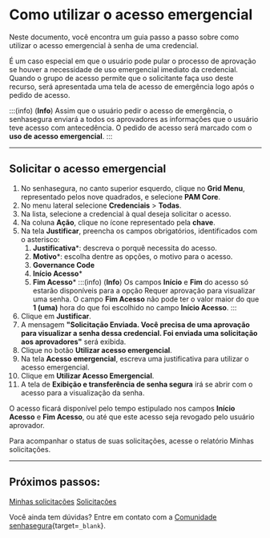 # Como utilizar o acesso emergencial

Neste documento, você encontra um guia passo a passo sobre como utilizar o acesso emergencial à senha de uma credencial.

É um caso especial em que o usuário pode pular o processo de aprovação se houver a necessidade de uso emergencial imediato da credencial. 
Quando o grupo de acesso permite que o solicitante faça uso deste recurso, será apresentada uma tela de acesso de emergência logo após o pedido de acesso.

:::(info) (**Info**)
Assim que o usuário pedir o acesso de emergência, o senhasegura enviará a todos os aprovadores as informações que o usuário teve acesso com antecedência. O pedido de acesso será marcado com o **uso de acesso emergencial**.
:::

---
## Solicitar o acesso emergencial

1. No senhasegura, no canto superior esquerdo, clique no **Grid Menu**, representado pelos nove quadrados, e selecione **PAM Core**.
2. No menu lateral selecione **Credenciais** >  **Todas**.
3. Na lista, selecione a credencial à qual deseja solicitar o acesso.
4. Na coluna **Ação**, clique no ícone representado pela **chave**.
5. Na tela **Justificar**, preencha os campos obrigatórios, identificados com o asterisco:
    1. **Justificativa***: descreva o porquê necessita do acesso.
    2. **Motivo***: escolha dentre as opções, o motivo para o acesso.
    3. **Governance Code**
    4. **Início Acesso***
    5. **Fim Acesso***
    :::(info) (**Info**)
    Os campos **Início** e **Fim** do acesso só estarão disponíveis para a opção Requer aprovação para visualizar uma senha. 
    O campo **Fim Acesso** não pode ter o valor maior do que **1 (uma)** hora do que foi escolhido no campo **Início Acesso**.
    :::
6. Clique em **Justificar**.
7. A mensagem **"Solicitação Enviada. Você precisa de uma aprovação para visualizar a senha dessa credencial. Foi enviada uma solicitação aos aprovadores"** será exibida.
8. Clique no botão **Utilizar acesso emergencial**.
9. Na tela **Acesso emergencial**, escreva uma justificativa para utilizar o acesso emergencial.
10. Clique em **Utilizar Acesso Emergencial**.
11. A tela de **Exibição e transferência de senha segura** irá se abrir com o acesso para a visualização da senha.

O acesso ficará disponível pelo tempo estipulado nos campos **Início Acesso** e **Fim Acesso**, ou até que este acesso seja revogado pelo usuário aprovador.

Para acompanhar o status de suas solicitações, acesse o relatório Minhas solicitações.

---
## Próximos passos:
[Minhas solicitações](/v3-33/docs/pt/pam-session-my-requests)
[Solicitações](/v3-33/docs/pt/pam-session-requests)

Você ainda tem dúvidas? Entre em contato com a [Comunidade senhasegura](https://community.senhasegura.io/){target=`_blank`}.
